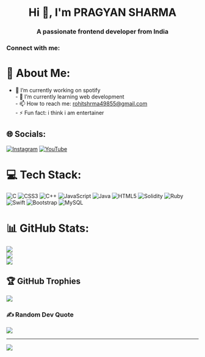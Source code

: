<h1 align="center">Hi 👋, I'm PRAGYAN SHARMA</h1>
<h3 align="center">A passionate frontend developer from India</h3>

<h3 align="left">Connect with me:</h3>
<p align="left">
</p>



# 💫 About Me:
- 🔭 I’m currently working on spotify<br>- 🌱 I’m currently learning web development<br>- 📫 How to reach me: rohitshrma49855@gmail.com<br>- ⚡ Fun fact: i think i am entertainer


## 🌐 Socials:
[![Instagram](https://img.shields.io/badge/Instagram-%23E4405F.svg?logo=Instagram&logoColor=white)](https://instagram.com/@r.o.h.i.t_pandat) [![YouTube](https://img.shields.io/badge/YouTube-%23FF0000.svg?logo=YouTube&logoColor=white)](https://youtube.com/@@developer_Rohit) 

# 💻 Tech Stack:
![C](https://img.shields.io/badge/c-%2300599C.svg?style=flat&logo=c&logoColor=white) ![CSS3](https://img.shields.io/badge/css3-%231572B6.svg?style=flat&logo=css3&logoColor=white) ![C++](https://img.shields.io/badge/c++-%2300599C.svg?style=flat&logo=c%2B%2B&logoColor=white) ![JavaScript](https://img.shields.io/badge/javascript-%23323330.svg?style=flat&logo=javascript&logoColor=%23F7DF1E) ![Java](https://img.shields.io/badge/java-%23ED8B00.svg?style=flat&logo=java&logoColor=white) ![HTML5](https://img.shields.io/badge/html5-%23E34F26.svg?style=flat&logo=html5&logoColor=white) ![Solidity](https://img.shields.io/badge/Solidity-%23363636.svg?style=flat&logo=solidity&logoColor=white) ![Ruby](https://img.shields.io/badge/ruby-%23CC342D.svg?style=flat&logo=ruby&logoColor=white) ![Swift](https://img.shields.io/badge/swift-F54A2A?style=flat&logo=swift&logoColor=white) ![Bootstrap](https://img.shields.io/badge/bootstrap-%23563D7C.svg?style=flat&logo=bootstrap&logoColor=white) ![MySQL](https://img.shields.io/badge/mysql-%2300f.svg?style=flat&logo=mysql&logoColor=white)
# 📊 GitHub Stats:
![](https://github-readme-stats.vercel.app/api?username=Rohit63425&theme=onedark&hide_border=false&include_all_commits=true&count_private=false)<br/>
![](https://github-readme-streak-stats.herokuapp.com/?user=Rohit63425&theme=onedark&hide_border=false)<br/>
![](https://github-readme-stats.vercel.app/api/top-langs/?username=Rohit63425&theme=onedark&hide_border=false&include_all_commits=true&count_private=false&layout=compact)

## 🏆 GitHub Trophies
![](https://github-profile-trophy.vercel.app/?username=Rohit63425&theme=radical&no-frame=false&no-bg=true&margin-w=4)

### ✍️ Random Dev Quote
![](https://quotes-github-readme.vercel.app/api?type=horizontal&theme=radical)

---
[![](https://visitcount.itsvg.in/api?id=Rohit63425&icon=0&color=0)](https://visitcount.itsvg.in)

<!-- Proudly created with GPRM ( https://gprm.itsvg.in ) -->
